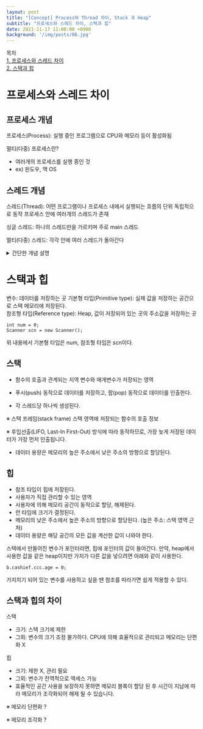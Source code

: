 ```yaml
---
layout: post
title: "[Concept] Process와 Thread 차이, Stack 과 Heap"
subtitle: "프로세스와 스레드 차이, 스택과 힙"
date: 2021-11-17 11:00:00 +0900
background: '/img/posts/06.jpg'
---
```


목차  
[1. 프로세스와 스레드 차이](#프로세스와-스레드-차이)  
[2. 스택과 힙](#스택과-힙)

# 프로세스와 스레드 차이  
## 프로세스 개념
프로세스(Process): 실행 중인 프로그램으로 CPU와 메모리 등이 활성화됨  

멀티(다중) 프로세스란?
- 여러개의 프로세스를 실행 중인 것
- ex) 윈도우, 맥 OS

## 스레드 개념
스레드(Thread): 어떤 프로그램이나 프로세스 내에서 실행되는 흐름의 단위  독립적으로 동작
프로세스 안에 여러개의 스레드가 존재

싱글 스레드: 하나의 스레드만을 가르키며 주로 main 스레드

멀티(다중) 스레드: 각각 안에 여러 스레드가 돌아간다

<details>
<summary>간단한 개념 설명</summary>
<div markdown="1">
※ 리소스: 사용될 수 있는 어떤 항목  
ex) CPU, 메모리 등

※ CPU(central processing unit)
- 흔히 중앙 '처리' 장치로, 문맥 교환을 통해 전환 속도가 빠른 장치
- 기억, 해석, 연산, 제어라는 4대 주요 기능

※ 문맥 교환(Context switching)
- 각자 조금씩 동작하는 것
- 하나의 프로세스가 CPU를 사용 중인 상태에서 다른 프로세스가 CPU를 사용하도록 하기 위함
- 이전의 프로세스의 상태를 보관하고 새로운 프로세스의 상태를 적재
- 프로세스의 문맥은 그 프로세스의 제어 블록에 저장

※프로세스 제어 블록(PCB, Process Control Block)
- 특정한 프로세스를 관리할 필요가 있는 정보를 포함하는 운영체제 커널의 자료 구조
- 운영체제가 프로세스를 표현한 것

※ 메모리(RAM, Random Access Memory)란?
- 휘발성으로 데이터 정리하는 공간
- 속도는 빠르지만 용량이 낮다
- 프로세스가 메모리에 할당되면 각각의 프로세스는 동일한 크기의 메모리를 할당
- 종류: 논리, 물리, 가상 메모리
- 논리 메모리: 프로세스가 가진 주소
- 물리 메모리: 실제 메모리의 주소
- 가상 메모리: 논리 메모리와 물리 메모리의 크기 한계를 극복하기 위해, 프로세스에서 필요한 부분만 메모리로 올리는 Demand-Paging 기법을 사용

※ 요구 페이징(Demand paging)이란?
- OS에서 가상 메모리 관리 방법
- 디스크 페이지를 실제 메모리에 복사하려고 시도하고, 해당 페이지가 메모리에 없는 경우에만 실제 메모리에 디스크 페이지를 복사한다.

※ 디스크(ROM, Read-only memory)란?
- 비휘발성으로 데이터 정리
- 속도는 느림

※ 메모리 구조
- 프로그램이 실행되려면 메모리에 로드가 되어야 하며 변수들을 저장할 메모리 필요
- 메모리 공간: 코드, 데이터, 스택, 힙

※ 코드 영역
- 실행할 프로그램의 코드가 저장되는 영역
- CPU는 코드 영역에 저장된 명령어를 하나씩 가져가서 처리

※ 데이터 영역
- 프로그램의 전역 변수, 정적 변수가 저장되는 영역
- 프로그램의 시작과 함께 할당되며 종료되면 소멸된다.

</div>
</details>

# 스택과 힙
변수: 데이터를 저장하는 곳
기본형 타입(Primitive type): 실제 값을 저장하는 공간으로 스택 메모리에 저장된다.  
참조형 타입(Reference type): Heap, 값이 저장되어 있는 곳의 주소값을 저장하는 곳

    int num = 0;
    Scanner scn = new Scanner();

위 내용에서 기본형 타입은 num, 참조형 타입은 scn이다.

## 스택
- 함수의 호출과 관계되는 지역 변수와 매개변수가 저장되는 영역
- 푸시(push) 동작으로 데이터를 저장하고, 팝(pop) 동작으로 데이터를 인출한다.

- 각 스레드당 하나씩 생성된다.

※ 스택 프레임(stack frame)
스택 영역에 저장되는 함수의 호출 정보

※ 후입선출(LIFO, Last-In First-Out) 방식에 따라 동작하므로, 가장 늦게 저장된 데이터가 가장 먼저 인출됩니다.

- 데이터 용량은 메모리의 높은 주소에서 낮은 주소의 방향으로 할당된다.


## 힙
- 참조 타입이 힙에 저장된다.
- 사용자가 직접 관리할 수 있는 영역
- 사용자에 의해 메모리 공간이 동적으로 할당, 해제된다.
- 런 타임에 크기가 결정된다.
- 메모리의 낮은 주소에서 높은 주소의 방향으로 할당된다.
(높은 주소: 스택 영역 근처)
- 데이터 용량은 해당 공간의 모든 값을 계산한 값이 나와야 한다.

스택에서 만들어진 변수가 포인터라면, 힙에 포인터의 값이 들어간다. 만약, heap에서 사용한 값을 같은 heap이지만 가지가 다른 값을 넣으려면 아래와 같이 사용한다.

    b.cashief.ccc.age = 0;
    
가지치기 되어 있는 변수를 사용하고 싶을 땐 참조를 따라가면 쉽게 적용할 수 있다.

## 스택과 힙의 차이
스택
- 크기: 스택 크기에 제한
- 그외: 변수의 크기 조정 불가하다. CPU에 의해 효율적으로 관리되고 메모리는 단편화 X

힙
- 크기: 제한 X, 관리 필요
- 그외: 변수가 전역적으로 액세스 가능
- 효율적인 공간 사용을 보장하지 못하면 메모리 블록이 할당 된 후 시간이 지남에 따라 메모리가 조각화되어 해제 될 수 있습니다.

※ 메모리 단편화
?

※ 메모리 조각화
?